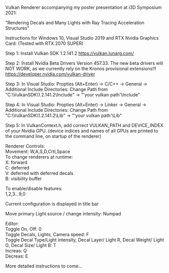 Vulkan Renderer accompanying my poster presentation at i3D Symposium 2021:

"Rendering Decals and Many Lights with Ray Tracing Acceleration Structures"

Instructions for Windows 10, Visual Studio 2019 and RTX Nvidia Graphics Card:
(Tested with RTX 2070 SUPER)

Step 1: Install Vulkan SDK 1.2.141.2
https://vulkan.lunarg.com/

Step 2: Install Nvidia Beta Drivers Version 457.33. The new beta drivers will NOT WORK, as we currently rely on the Kronos provisional extensions!!! https://developer.nvidia.com/vulkan-driver

Step 3: In Visual Studio: Propties (Alt+Enter) -> C/C++ -> General -> Additional Include Directories: Change Path from "C:\VulkanSDK\1.2.141.2\Include" -> "'your vulkan path'\Include"

Step 4: In Visual Studio: Propties (Alt+Enter) -> Linker -> General -> Additional Include Directories: Change Path from "C:\VulkanSDK\1.2.141.2\Lib" -> "'your vulkan path'\Lib"

Step 5: In VulkanContext.h, add correct VULKAN_PATH and DEVICE_INDEX of your Nvidia GPU.
(device indices and names of all GPUs are printed to the command line, on startup of the renderer)<br/>


Renderer Controls:<br/>
Movement: W,A,S,D,Crtl,Space<br/>
To change renderers at runtime:<br/>
X: forward<br/>
C: deferred<br/>
V: deferred with deferred decals<br/>
B: visibility buffer<br/>

To enable/disable features:<br/>
1,2,3...9,0<br/>

Current configuration is displayed in title bar<br/>

Move primary Light source / change intensity: Numpad<br/>

Editor:<br/>
Toggle On, Off: 0<br/>
Toggle Decals, Lights, Camera speed: F<br/>
Toggle Decal Type/Light intensity, Decal Layer/ Light R, Decal Weight/ Light G, Decal Size/ Light B: T<br/>
Increas: Q<br/>
Decreas: E<br/>


More detailed instructions to come...
